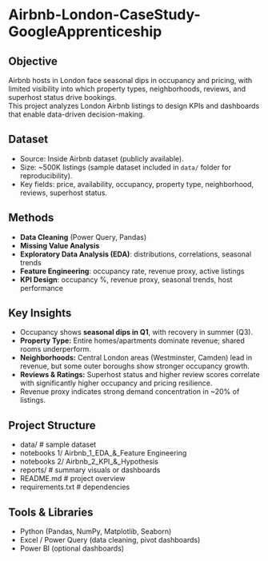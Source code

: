 # Airbnb-London-CaseStudy-GoogleApprenticeship

## Objective
Airbnb hosts in London face seasonal dips in occupancy and pricing, with limited visibility into which property types, neighborhoods, reviews, and superhost status drive bookings.  
This project analyzes London Airbnb listings to design KPIs and dashboards that enable data-driven decision-making.

## Dataset
- Source: Inside Airbnb dataset (publicly available).
- Size: ~500K listings (sample dataset included in `data/` folder for reproducibility).
- Key fields: price, availability, occupancy, property type, neighborhood, reviews, superhost status.

## Methods
- **Data Cleaning** (Power Query, Pandas)
- **Missing Value Analysis**
- **Exploratory Data Analysis (EDA)**: distributions, correlations, seasonal trends
- **Feature Engineering**: occupancy rate, revenue proxy, active listings
- **KPI Design**: occupancy %, revenue proxy, seasonal trends, host performance

## Key Insights
- Occupancy shows **seasonal dips in Q1**, with recovery in summer (Q3).  
- **Property Type:** Entire homes/apartments dominate revenue; shared rooms underperform.  
- **Neighborhoods:** Central London areas (Westminster, Camden) lead in revenue, but some outer boroughs show stronger occupancy growth.  
- **Reviews & Ratings:** Superhost status and higher review scores correlate with significantly higher occupancy and pricing resilience.  
- Revenue proxy indicates strong demand concentration in ~20% of listings.  

## Project Structure
- data/ # sample dataset
- notebooks 1/ Airbnb_1_EDA_&_Feature Engineering
- notebooks 2/ Airbnb_2_KPI_&_Hypothesis
- reports/ # summary visuals or dashboards
- README.md # project overview
- requirements.txt # dependencies

## Tools & Libraries
- Python (Pandas, NumPy, Matplotlib, Seaborn)
- Excel / Power Query (data cleaning, pivot dashboards)
- Power BI (optional dashboards)
